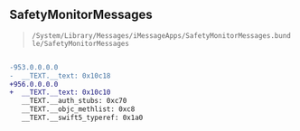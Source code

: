 ## SafetyMonitorMessages

> `/System/Library/Messages/iMessageApps/SafetyMonitorMessages.bundle/SafetyMonitorMessages`

```diff

-953.0.0.0.0
-  __TEXT.__text: 0x10c18
+956.0.0.0.0
+  __TEXT.__text: 0x10c10
   __TEXT.__auth_stubs: 0xc70
   __TEXT.__objc_methlist: 0xc8
   __TEXT.__swift5_typeref: 0x1a0

```
